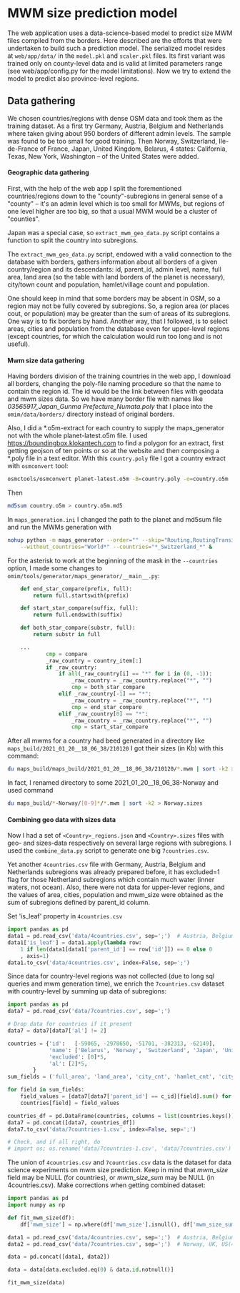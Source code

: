# MWM size prediction model

The web application uses a data-science-based model to predict size MWM files
compiled from the borders. Here described are the efforts that were undertaken
to build such a prediction model. The serialized model resides at `web/app/data/`
in the `model.pkl` and `scaler.pkl` files. Its first variant was trained only
on county-level data and is valid at limited parameters range (see web/app/config.py
for the model limitations). Now we try to extend the model to predict also
province-level regions.

## Data gathering

We chosen countries/regions with dense OSM data and took them as the training
dataset. As a first try Germany, Austria, Belgium and Netherlands where taken 
giving about 950 borders of different admin levels. The sample was found to
be too small for good training.
Then Norway, Switzerland, Ile-de-France of France, Japan, United Kingdom, Belarus,
4 states: California, Texas, New York, Washington &ndash; of the United States
were added.

#### Geographic data gathering

First, with the help of the web app I split the forementioned countries/regions down to the
"county"-subregions in general sense of a "county" &ndash; it's an admin level
which is too small for MWMs, but regions of one level higher are too big,
so that a usual MWM would be a cluster of "counties".

Japan was a special case, so `extract_mwm_geo_data.py` script contains a
function to split the country into subregions.

The `extract_mwm_geo_data.py` script, endowed with a valid connection
to the database with borders, gathers information about all borders of a
given country/region and its descendants: id, parent_id, admin level, name,
full area, land area (so the table with land borders of the planet is necessary),
city/town count and population, hamlet/village count and population.

One should keep in mind that some borders may be absent in OSM, so a region may
not be fully covered by subregions. So, a region area (or places cout,
or population) may be greater than the sum of areas of its subregions.
One way is to fix borders by hand. Another way, that I followed, is to select
areas, cities and population from the database even for upper-level regions
(except countries, for which the calculation would run too long and is not useful).

#### Mwm size data gathering

Having borders division of the training countries in the web app, I download all
borders, changing the poly-file naming procedure so that the name to contain
the region id. The id would be the link between files with geodata and mwm sizes data.
So we have many border file with names like _03565917_Japan_Gunma Prefecture_Numata.poly_
that I place into the `omim/data/borders/` directory instead of original
borders.

Also, I did a *.o5m-extract for each country to supply the maps_generator
not with the whole planet-latest.o5m file. I used https://boundingbox.klokantech.com 
to find a polygon for an extract, first getting geojson of ten points or so at the
website and then composing a *.poly file in a text editor. With this
`country.poly` file I got a country extract with `osmconvert` tool:
```bash
osmctools/osmconvert planet-latest.o5m -B=country.poly -o=country.o5m
```

Then
```bash
md5sum country.o5m > country.o5m.md5
```
In `maps_generation.ini` I changed the path to the planet and md5sum file and run
the MWMs generation with
```bash
nohup python -m maps_generator --order="" --skip="Routing,RoutingTransit" \
    --without_countries="World*" --countries="*_Switzerland_*" &
```

For the asterisk to work at the beginning of the mask in the `--countries` option,
I made some changes to `omim/tools/generator/maps_generator/__main__.py`:

```python
    def end_star_compare(prefix, full):
        return full.startswith(prefix)

    def start_star_compare(suffix, full):
        return full.endswith(suffix)

    def both_star_compare(substr, full):
        return substr in full

    ...
            cmp = compare
            _raw_country = country_item[:]
            if _raw_country:
                if all(_raw_country[i] == "*" for i in (0, -1)):
                    _raw_country = _raw_country.replace("*", "") 
                    cmp = both_star_compare
                elif _raw_country[-1] == "*":
                    _raw_country = _raw_country.replace("*", "") 
                    cmp = end_star_compare
                elif _raw_country[0] == "*":
                    _raw_country = _raw_country.replace("*", "") 
                    cmp = start_star_compare

```

After all mwms for a country had beed generated in a directory like
`maps_build/2021_01_20__18_06_38/210120`
I got their sizes (in Kb) with this command:

```bash
du maps_build/maps_build/2021_01_20__18_06_38/210120/*.mwm | sort -k2 > Norway.sizes
```

In fact, I renamed directory to some 2021_01_20__18_06_38-Norway and used command
```bash
du maps_build/*-Norway/[0-9]*/*.mwm | sort -k2 > Norway.sizes
```

#### Combining geo data with sizes data

Now I had a set of `<Country>_regions.json` and `<Country>.sizes` files
with geo- and sizes-data respectively on several large regions with subregions.
I used the `combine_data.py` script  to generate one big `7countries.csv`.

Yet another `4countries.csv` file with Germany, Austria, Belgium and Netherlands
subregions was already prepared before, it has excluded=1 flag for those
Netherland subregions which contain much water (inner waters, not ocean). Also,
there were not data for upper-lever regions, and the values of area, cities,
population and mwm_size were obtained as the sum of subregions defined by
parent_id column.

Set 'is_leaf' property in `4countries.csv`
```python
import pandas as pd
data1 = pd.read_csv('data/4countries.csv', sep=';')  # Austria, Belgium, Netherlands, Germany
data1['is_leaf'] = data1.apply(lambda row:
    1 if len(data1[data1['parent_id'] == row['id']]) == 0 else 0
    , axis=1)
data1.to_csv('data/4countries.csv', index=False, sep=';')
```

Since data for country-level regions was not collected (due to long sql queries and
mwm generation time), we enrich the `7countries.csv` dataset with country-level
by summing up data of subregions:
```python
import pandas as pd
data7 = pd.read_csv('data/7countries.csv', sep=';')

# Drop data for countries if it present
data7 = data7[data7['al'] != 2]

countries = {'id':   [-59065, -2978650, -51701, -382313, -62149],
             'name': ['Belarus', 'Norway', 'Switzerland', 'Japan', 'United Kingdom'],
             'excluded': [0]*5,
             'al': [2]*5,
        }
sum_fields = ('full_area', 'land_area', 'city_cnt', 'hamlet_cnt', 'city_pop', 'hamlet_pop', 'mwm_size_sum')

for field in sum_fields:
    field_values = [data7[data7['parent_id'] == c_id][field].sum() for c_id in countries['id']]
    countries[field] = field_values

countries_df = pd.DataFrame(countries, columns = list(countries.keys()))
data7 = pd.concat([data7, countries_df])
data7.to_csv('data/7countries-1.csv', index=False, sep=';')

# Check, and if all right, do
# import os; os.rename('data/7countries-1.csv', 'data/7countries.csv')
```

The union of `4countries.csv` and `7countries.csv` data is the
dataset for data science experiments on mwm size prediction. Keep in mind
that _mwm_size_ field may be NULL (for countries), or _mwm_size_sum_ may be NULL
(in 4countries.csv). Make corrections when getting combined dataset:

```python
import pandas as pd
import numpy as np

def fit_mwm_size(df):
    df['mwm_size'] = np.where(df['mwm_size'].isnull(), df['mwm_size_sum'], df['mwm_size'])

data1 = pd.read_csv('data/4countries.csv', sep=';')  # Austria, Belgium, Netherlands, Germany
data2 = pd.read_csv('data/7countries.csv', sep=';')  # Norway, UK, US(4 states), Switzerland, Japan, Belarus, Ile-de-France

data = pd.concat([data1, data2])

data = data[data.excluded.eq(0) & data.id.notnull()]

fit_mwm_size(data)
```
